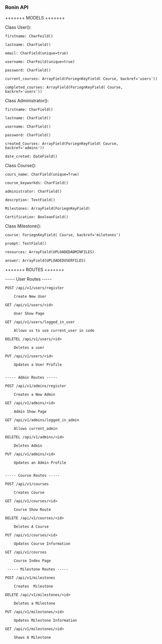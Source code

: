 ### Ronin API ###


+++++++ MODELS +++++++

Class User():
	
	firstname: CharFeild()

	lastname: CharField() 

	email: CharField(unique=true)
	
	username: CharFeild(unique=true)
	
	password: CharField() 
	
	current_courses: ArrayField(ForiegnKeyField( Course, backref='users'))

	completed_courses: ArrayField(ForiegnKeyField( Course, backref='users'))

Class Administrator():
	
	firstname: CharField()
	
	lastname: CharField()
	
	username: CharField()
	
	password: CharField()
	
	created_Courses: ArrayField(ForiegnKeyField( Course, backref='admins'))
	
	date_creted: DateField()

Class Course():
	
	cours_name: CharField(unique=True)
	
	course_keyworkds: CharField() 
	
	administrator: CharField()
	
	descrption: TextField()
	
	Milestones: ArrayField(ForiegnKeyField)
	
	Certification: BooleanField()

Class Milestone():

	course: ForiegnKeyField( Course, backref='miletones')

	prompt: TextField()

	resources: ArrayField(UPLOADEDADMINFILES)

	answer: ArrayField(UPLOADEDUSERFILES)

+++++++ ROUTES +++++++

----- User Routes ----- 
```
POST /api/v1/users/register
	
	Create New User

GET /api/v1/users/<id>

	User Show Page

GET /api/v1/users/logged_in_user
	
	Allows us to use current_user in code

DELETEL /api/v1/users/<id>

	Deletes a user

PUT /api/v1/users/<id>	

	Updates a User Profile 


----- Admin Routes ----- 

POST /api/v1/admins/register
	
	Creates a New Admin 

GET /api/v1/admins/<id>

	Admin Show Page 

GET /api/v1/admins/logged_in_admin
	
	Allows current_admin

DELETEL /api/v1/admins/<id>

	Deletes Admin

PUT /api/v1/admins/<id>	

	Updates an Admin Profile 


----- Course Routes ----- 

POST /api/v1/courses

	Creates Course 

GET /api/v1/courses/<id>

	Course Show Route

DELETE /api/v1/courses/<id>

	Deletes A Course

PUT /api/v1/courses/<id>

	Updates Course Information

GET /api/v1/courses

	Course Index Page 

 ----- Milestone Routes ----- 

POST /api/v1/milestones

	Creates  Milestone

DELETE /api/v1/milestones/<id>

	Deletes a Milestone

PUT /api/v1/milestones/<id>

	Updates Milestone Information

GET /api/v1/milestones/<id>

	Shows A Milestone
```